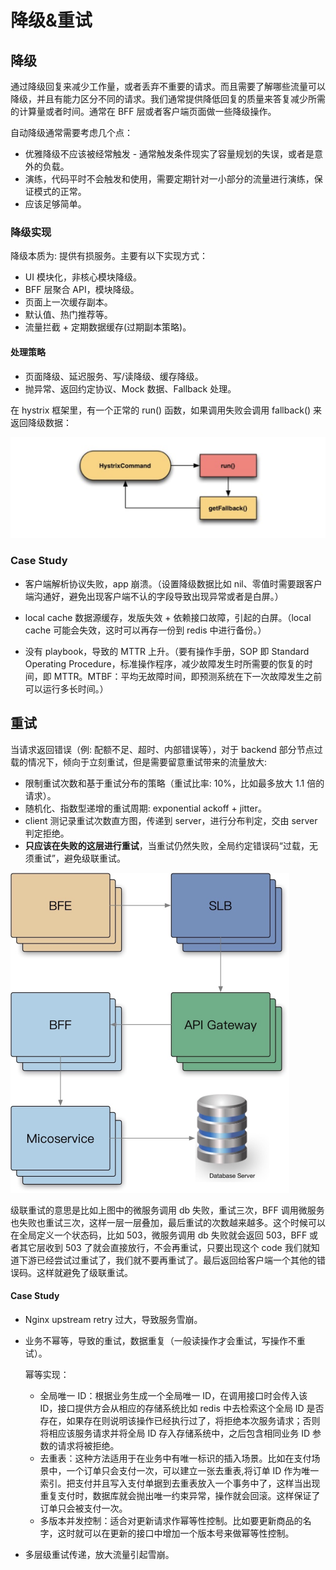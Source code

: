 # 降级&重试

## 降级

通过降级回复来减少工作量，或者丢弃不重要的请求。而且需要了解哪些流量可以降级，并且有能力区分不同的请求。我们通常提供降低回复的质量来答复减少所需的计算量或者时间。通常在 BFF 层或者客户端页面做一些降级操作。

自动降级通常需要考虑几个点：

- 优雅降级不应该被经常触发 - 通常触发条件现实了容量规划的失误，或者是意外的负载。
- 演练，代码平时不会触发和使用，需要定期针对一小部分的流量进行演练，保证模式的正常。
- 应该足够简单。



### 降级实现

降级本质为: 提供有损服务。主要有以下实现方式：

- UI 模块化，非核心模块降级。
- BFF 层聚合 API，模块降级。
- 页面上一次缓存副本。
- 默认值、热门推荐等。
- 流量拦截 + 定期数据缓存(过期副本策略)。

#### 处理策略

- 页面降级、延迟服务、写/读降级、缓存降级。
- 抛异常、返回约定协议、Mock 数据、Fallback 处理。

在 hystrix 框架里，有一个正常的 run() 函数，如果调用失败会调用 fallback() 来返回降级数据：

![image-20220411170005638](../../.go_study/assets/go_advanced/degraded-1.png)

### Case Study

- 客户端解析协议失败，app 崩溃。（设置降级数据比如 nil、零值时需要跟客户端沟通好，避免出现客户端不认的字段导致出现异常或者是白屏。）

- local cache 数据源缓存，发版失效 + 依赖接口故障，引起的白屏。（local cache 可能会失效，这时可以再存一份到 redis 中进行备份。）
- 没有 playbook，导致的 MTTR 上升。（要有操作手册，SOP 即 Standard Operating Procedure，标准操作程序，减少故障发生时所需要的恢复的时间，即 MTTR。MTBF：平均无故障时间，即预测系统在下一次故障发生之前可以运行多长时间。）



## 重试

当请求返回错误（例: 配额不足、超时、内部错误等），对于 backend 部分节点过载的情况下，倾向于立刻重试，但是需要留意重试带来的流量放大:

- 限制重试次数和基于重试分布的策略（重试比率: 10%，比如最多放大 1.1 倍的请求）。
- 随机化、指数型递增的重试周期: exponential ackoff + jitter。
- client 测记录重试次数直方图，传递到 server，进行分布判定，交由 server 判定拒绝。
- **只应该在失败的这层进行重试**，当重试仍然失败，全局约定错误码“过载，无须重试”，避免级联重试。

<img src="../../.go_study/assets/go_advanced/degraded-2.png" alt="image-20220411170633656" style="zoom:50%;" />

级联重试的意思是比如上图中的微服务调用 db 失败，重试三次，BFF 调用微服务也失败也重试三次，这样一层一层叠加，最后重试的次数越来越多。这个时候可以在全局定义一个状态码，比如 503，微服务调用 db 失败就会返回 503，BFF 或者其它层收到 503 了就会直接放行，不会再重试，只要出现这个 code 我们就知道下游已经尝试过重试了，我们就不要再重试了。最后返回给客户端一个其他的错误码。这样就避免了级联重试。



#### Case Study

- Nginx upstream retry 过大，导致服务雪崩。

- 业务不幂等，导致的重试，数据重复（一般读操作才会重试，写操作不重试）。

  幂等实现：

  - 全局唯一 ID：根据业务生成一个全局唯一 ID，在调用接口时会传入该 ID，接口提供方会从相应的存储系统比如 redis 中去检索这个全局 ID 是否存在，如果存在则说明该操作已经执行过了，将拒绝本次服务请求；否则将相应该服务请求并将全局 ID 存入存储系统中，之后包含相同业务 ID 参数的请求将被拒绝。
  - 去重表：这种方法适用于在业务中有唯一标识的插入场景。比如在支付场景中，一个订单只会支付一次，可以建立一张去重表,将订单 ID 作为唯一索引。把支付并且写入支付单据到去重表放入一个事务中了，这样当出现重复支付时，数据库就会抛出唯一约束异常，操作就会回滚。这样保证了订单只会被支付一次。
  - 多版本并发控制：适合对更新请求作幂等性控制。比如要更新商品的名字，这时就可以在更新的接口中增加一个版本号来做幂等性控制。

- 多层级重试传递，放大流量引起雪崩。